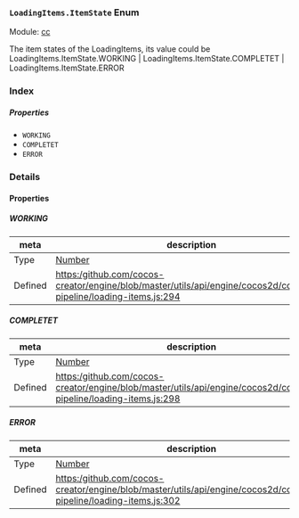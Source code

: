 ### `LoadingItems.ItemState` Enum



Module: [cc](../modules/cc.md)




The item states of the LoadingItems, its value could be LoadingItems.ItemState.WORKING | LoadingItems.ItemState.COMPLETET | LoadingItems.ItemState.ERROR

### Index

##### Properties

  - `WORKING`
  - `COMPLETET`
  - `ERROR`

### Details

#### Properties


##### WORKING

> 

| meta | description |
|------|-------------|
| Type | <a href="https://developer.mozilla.org/en/JavaScript/Reference/Global_Objects/Number" class="crosslink external" target="_blank">Number</a> |
| Defined | [https:/github.com/cocos-creator/engine/blob/master/utils/api/engine/cocos2d/core/load-pipeline/loading-items.js:294](https:/github.com/cocos-creator/engine/blob/master/utils/api/engine/cocos2d/core/load-pipeline/loading-items.js#L294) |



##### COMPLETET

> 

| meta | description |
|------|-------------|
| Type | <a href="https://developer.mozilla.org/en/JavaScript/Reference/Global_Objects/Number" class="crosslink external" target="_blank">Number</a> |
| Defined | [https:/github.com/cocos-creator/engine/blob/master/utils/api/engine/cocos2d/core/load-pipeline/loading-items.js:298](https:/github.com/cocos-creator/engine/blob/master/utils/api/engine/cocos2d/core/load-pipeline/loading-items.js#L298) |



##### ERROR

> 

| meta | description |
|------|-------------|
| Type | <a href="https://developer.mozilla.org/en/JavaScript/Reference/Global_Objects/Number" class="crosslink external" target="_blank">Number</a> |
| Defined | [https:/github.com/cocos-creator/engine/blob/master/utils/api/engine/cocos2d/core/load-pipeline/loading-items.js:302](https:/github.com/cocos-creator/engine/blob/master/utils/api/engine/cocos2d/core/load-pipeline/loading-items.js#L302) |


